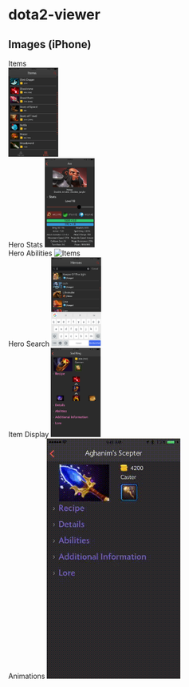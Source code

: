 # dota2-viewer
## Images (iPhone)
Items  
<img src="https://github.com/uti0mnia/dota2-viewer/blob/master/Snapshots/IMG_1079.png" alt="Items" style="width: 100px;"/>
</br>
Hero Stats
<img src="https://github.com/uti0mnia/dota2-viewer/blob/master/Snapshots/IMG_1080.png" alt="Items" style="width: 100px;"/>
</br>
Hero Abilities
<img src="https://github.com/uti0mnia/dota2-viewer/blob/master/Snapshots/IMG_1082.png" alt="Items" style="width: 100px;"/>
</br>
Hero Search
<img src="https://github.com/uti0mnia/dota2-viewer/blob/master/Snapshots/IMG_1084.png" alt="Items" style="width: 100px;"/>
</br>
Item Display
<img src="https://github.com/uti0mnia/dota2-viewer/blob/master/Snapshots/IMG_1085.png" alt="Items" style="width: 100px;"/>
</br>
Animations
![](https://github.com/uti0mnia/dota2-viewer/blob/master/Snapshots/move.gif)
